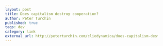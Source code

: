 ```yaml
---
layout: post
title: Does capitalism destroy cooperation?
author: Peter Turchin
published: true
tags: dev
category: link
external_url: http://peterturchin.com/cliodynamica/does-capitalism-destroy-cooperation/
---
```


